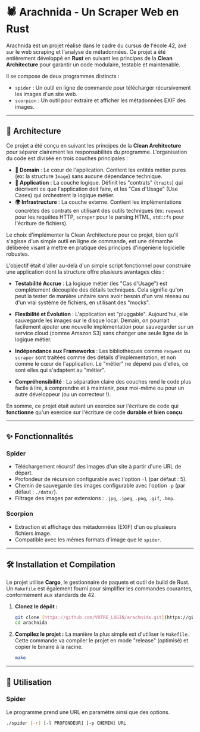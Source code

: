 # 🕷️ Arachnida - Un Scraper Web en Rust

Arachnida est un projet réalisé dans le cadre du cursus de l'école 42, axé sur le web scraping et l'analyse de métadonnées. Ce projet a été entièrement développé en **Rust** en suivant les principes de la **Clean Architecture** pour garantir un code modulaire, testable et maintenable.

Il se compose de deux programmes distincts :
* `spider` : Un outil en ligne de commande pour télécharger récursivement les images d'un site web.
* `scorpion` : Un outil pour extraire et afficher les métadonnées EXIF des images.

---

## 🧅 Architecture

Ce projet a été conçu en suivant les principes de la **Clean Architecture** pour séparer clairement les responsabilités du programme. L'organisation du code est divisée en trois couches principales :

* **💛 Domain** : Le cœur de l'application. Contient les entités métier pures (ex: la structure `Image`) sans aucune dépendance technique.
* **🧠 Application** : La couche logique. Définit les "contrats" (`traits`) qui décrivent ce que l'application doit faire, et les "Cas d'Usage" (Use Cases) qui orchestrent la logique métier.
* **🌍 Infrastructure** : La couche externe. Contient les implémentations concrètes des contrats en utilisant des outils techniques (ex: `reqwest` pour les requêtes HTTP, `scraper` pour le parsing HTML, `std::fs` pour l'écriture de fichiers).

Le choix d'implémenter la Clean Architecture pour ce projet, bien qu'il s'agisse d'un simple outil en ligne de commande, est une démarche délibérée visant à mettre en pratique des principes d'ingénierie logicielle robustes.

L'objectif était d'aller au-delà d'un simple script fonctionnel pour construire une application dont la structure offre plusieurs avantages clés :

* **Testabilité Accrue** : La logique métier (les "Cas d'Usage") est complètement découplée des détails techniques. Cela signifie qu'on peut la tester de manière unitaire sans avoir besoin d'un vrai réseau ou d'un vrai système de fichiers, en utilisant des "mocks".

* **Flexibilité et Évolution** : L'application est "pluggable". Aujourd'hui, elle sauvegarde les images sur le disque local. Demain, on pourrait facilement ajouter une nouvelle implémentation pour sauvegarder sur un service cloud (comme Amazon S3) sans changer une seule ligne de la logique métier.

* **Indépendance aux Frameworks** : Les bibliothèques comme `reqwest` ou `scraper` sont traitées comme des détails d'implémentation, et non comme le cœur de l'application. Le "métier" ne dépend pas d'elles, ce sont elles qui s'adaptent au "métier".

* **Compréhensibilité** : La séparation claire des couches rend le code plus facile à lire, à comprendre et à maintenir, pour moi-même ou pour un autre développeur (ou un correcteur !).

En somme, ce projet était autant un exercice sur l'écriture de code qui **fonctionne** qu'un exercice sur l'écriture de code **durable** et **bien conçu**.

---

## ✨ Fonctionnalités

### Spider
* Téléchargement récursif des images d'un site à partir d'une URL de départ.
* Profondeur de récursion configurable avec l'option `-l` (par défaut : 5).
* Chemin de sauvegarde des images configurable avec l'option `-p` (par défaut : `./data/`).
* Filtrage des images par extensions : `.jpg`, `.jpeg`, `.png`, `.gif`, `.bmp`.

### Scorpion
* Extraction et affichage des métadonnées (EXIF) d'un ou plusieurs fichiers image.
* Compatible avec les mêmes formats d'image que le `spider`.

---

## 🛠️ Installation et Compilation

Le projet utilise **Cargo**, le gestionnaire de paquets et outil de build de Rust. Un `Makefile` est également fourni pour simplifier les commandes courantes, conformément aux standards de 42.

1.  **Clonez le dépôt :**
    ```bash
    git clone [https://github.com/VOTRE_LOGIN/arachnida.git](https://github.com/VOTRE_LOGIN/arachnida.git)
    cd arachnida
    ```

2.  **Compilez le projet :**
    La manière la plus simple est d'utiliser le `Makefile`. Cette commande va compiler le projet en mode "release" (optimisé) et copier le binaire à la racine.
    ```bash
    make
    ```

---

## 🚀 Utilisation

### Spider
Le programme prend une URL en paramètre ainsi que des options.

```bash
./spider [-r] [-l PROFONDEUR] [-p CHEMIN] URL
